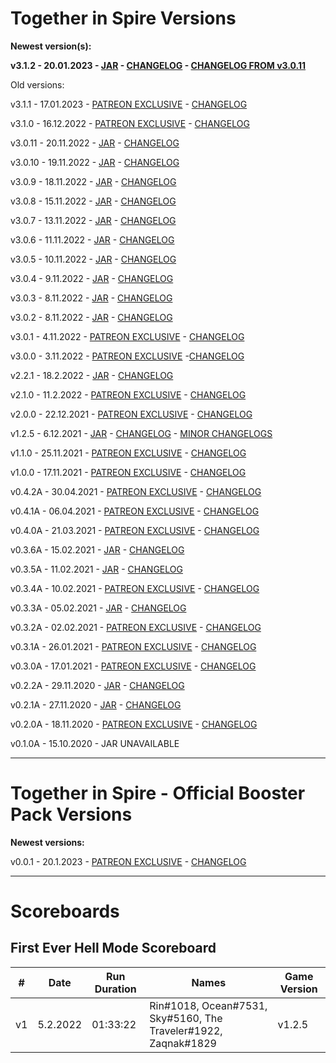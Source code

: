 # Together in Spire Versions

**Newest version(s):**

**v3.1.2 - 20.01.2023 - [JAR](https://drive.google.com/file/d/1qiepUaDMQTk6n_asXwrSUbWAN8KUFD0A/view?usp=share_link) - [CHANGELOG](https://pastebin.com/raw/CxY00zCF) - [CHANGELOG FROM v3.0.11](https://pastebin.com/raw/Qbn8piWu)**

Old versions: 

v3.1.1 - 17.01.2023 - [PATREON EXCLUSIVE](https://www.patreon.com/posts/76010262) - [CHANGELOG](https://pastebin.com/raw/ijxwf8Ms)

v3.1.0 - 16.12.2022 - [PATREON EXCLUSIVE](https://www.patreon.com/posts/76010262) - [CHANGELOG](https://pastebin.com/raw/ijxwf8Ms)

v3.0.11 - 20.11.2022 - [JAR](https://drive.google.com/file/d/1w6Vw0ajFeLfAD5fKewkdZGsevl7FL3x8/view?usp=share_link) - [CHANGELOG](https://pastebin.com/raw/2jgLb5Tr)

v3.0.10 - 19.11.2022 - [JAR](https://drive.google.com/file/d/1dx9JTa2URmhjKZ7z0EQI0m-cFoCyVWrg/view?usp=share_link) - [CHANGELOG](https://pastebin.com/raw/eh1vQd9r)

v3.0.9 - 18.11.2022 - [JAR](https://drive.google.com/file/d/18Y3oD8Rrvbm1gcP1C1oCBX_LFyE7glp7/view?usp=share_link) - [CHANGELOG](https://pastebin.com/raw/APZwJg1B)

v3.0.8 - 15.11.2022 - [JAR](https://drive.google.com/file/d/1HVVVb2Pw-WHnpfGRrkS8n9TwVJsZpW_w/view?usp=share_link) - [CHANGELOG](https://pastebin.com/raw/G5KgtyJr)

v3.0.7 - 13.11.2022 - [JAR](https://drive.google.com/file/d/1Xu6Ln0pP5a1NSJXLSzVp8x6IJP1K2j67/view?usp=share_link) - [CHANGELOG](https://pastebin.com/raw/vq2xUXuB)

v3.0.6 - 11.11.2022 - [JAR](https://drive.google.com/file/d/1uaZOlhK5NRTam6b3egEWvq6Tfge52ATV/view?usp=share_link) - [CHANGELOG](https://pastebin.com/raw/Tpk3Edx3)

v3.0.5 - 10.11.2022 - [JAR](https://drive.google.com/file/d/1uJ-jfT-79xBI1IS8KENBWCcP8K4qiObk/view?usp=share_link) - [CHANGELOG](https://pastebin.com/raw/6zx2c1Eg)

v3.0.4 - 9.11.2022 - [JAR](https://drive.google.com/file/d/1npX-Yk-LbzO_b0w4kBMWacooKEzidldN/view?usp=share_link) - [CHANGELOG](https://pastebin.com/raw/AS4bGE6F)

v3.0.3 - 8.11.2022 - [JAR](https://drive.google.com/file/d/1kdwdEf2ZNMFpljg2X7cHAn3b5IkBKFYI/view?usp=share_link) - [CHANGELOG](https://pastebin.com/raw/LftGpXGA)

v3.0.2 - 8.11.2022 - [JAR](https://drive.google.com/file/d/1SUyfx4ZuPMT8vU2NooJwQ6efehuuYT_8/view?usp=sharing) - [CHANGELOG](https://pastebin.com/raw/TJszy40L)

v3.0.1 - 4.11.2022 - [PATREON EXCLUSIVE](https://www.patreon.com/posts/75876043?pr=true) - [CHANGELOG](https://pastebin.com/raw/DZeXAgWP)

v3.0.0 - 3.11.2022 - [PATREON EXCLUSIVE](https://www.patreon.com/posts/75876043?pr=true) -[CHANGELOG](https://pastebin.com/raw/PD1HMhSB)

v2.2.1 - 18.2.2022 - [JAR](https://drive.google.com/file/d/1SUyfx4ZuPMT8vU2NooJwQ6efehuuYT_8/view?usp=sharing) - [CHANGELOG](https://pastebin.com/raw/38nxTM8j)

v2.1.0 - 11.2.2022 - [PATREON EXCLUSIVE](https://www.patreon.com/posts/62430452) - [CHANGELOG](https://pastebin.com/raw/RLfXfCyT)

v2.0.0 - 22.12.2021 - [PATREON EXCLUSIVE](https://www.patreon.com/posts/60199622) - [CHANGELOG](https://pastebin.com/raw/9giXQh8q)

v1.2.5 - 6.12.2021 - [JAR](https://drive.google.com/file/d/1SnevJ51Oech1i9ygdbZVni61NIYmBaT3/view?usp=sharing) - [CHANGELOG](https://pastebin.com/raw/2LaRmVYE) - [MINOR CHANGELOGS](https://pastebin.com/raw/VE6V6FBk)

v1.1.0 - 25.11.2021 - [PATREON EXCLUSIVE](https://www.patreon.com/posts/59144768) - [CHANGELOG](https://pastebin.com/raw/aaYHdzSL)

v1.0.0 - 17.11.2021 - [PATREON EXCLUSIVE](https://www.patreon.com/posts/58789104) - [CHANGELOG](https://pastebin.com/raw/xhTmksVA)

v0.4.2A - 30.04.2021 - [PATREON EXCLUSIVE](https://www.patreon.com/posts/50683144) - [CHANGELOG](https://pastebin.com/raw/YemzjZ1E)

v0.4.1A - 06.04.2021 - [PATREON EXCLUSIVE](https://www.patreon.com/posts/49696119) - [CHANGELOG](https://pastebin.com/raw/dRE6fJeJ)

v0.4.0A - 21.03.2021 - [PATREON EXCLUSIVE](https://www.patreon.com/posts/49033280) - [CHANGELOG](https://pastebin.com/raw/7LstYfKA)

v0.3.6A - 15.02.2021 - [JAR](https://www.dropbox.com/s/iwp7ifcrtyanafo/TogetherInSpire%20v0.3.6A.jar?dl=1) - [CHANGELOG](https://pastebin.com/raw/Rk9HMife)

v0.3.5A - 11.02.2021 - [JAR](https://www.dropbox.com/s/a97czdifesnseye/TogetherInSpire%20v0.3.5A.jar?dl=1) - [CHANGELOG](https://pastebin.com/raw/JJHTUDt8)

v0.3.4A - 10.02.2021 - [PATREON EXCLUSIVE](https://www.patreon.com/posts/47387881) - [CHANGELOG](https://pastebin.com/raw/kBKUQ8xh)

v0.3.3A - 05.02.2021 - [JAR](https://www.dropbox.com/s/37pxn1sahagjib5/TogetherInSpire%20v0.3.3A.jar?dl=1) - [CHANGELOG](https://pastebin.com/raw/z64rxUB3)

v0.3.2A - 02.02.2021 - [PATREON EXCLUSIVE](https://www.patreon.com/posts/47022604) - [CHANGELOG](https://pastebin.pl/view/raw/200ac3c0)

v0.3.1A - 26.01.2021 - [PATREON EXCLUSIVE](https://www.patreon.com/posts/46701837) - [CHANGELOG](https://pastebin.pl/view/raw/d4889bbc)

v0.3.0A - 17.01.2021 - [PATREON EXCLUSIVE](https://www.patreon.com/posts/46327483) - [CHANGELOG](https://pastebin.pl/view/raw/c5de1b1f)

v0.2.2A - 29.11.2020 - [JAR](https://www.dropbox.com/s/hsok7xq50t1drrn/TogetherInSpire%20v0.2.2A.jar?dl=1) - [CHANGELOG](https://pastebin.pl/view/raw/8065c25e)

v0.2.1A - 27.11.2020 - [JAR](https://www.dropbox.com/s/ovhep5tedyj5eil/TogetherInSpire%20v0.2.1A.jar?dl=1) - [CHANGELOG](https://pastebin.pl/view/raw/11bf37ac)

v0.2.0A - 18.11.2020 - [PATREON EXCLUSIVE](https://www.patreon.com/posts/together-in-v0-2-44048998) - [CHANGELOG](https://pastebin.pl/view/raw/db8c2833)

v0.1.0A - 15.10.2020 - JAR UNAVAILABLE

-----------

# Together in Spire - Official Booster Pack Versions

**Newest versions:**

v0.0.1 - 20.1.2023 - [PATREON EXCLUSIVE]() - [CHANGELOG](https://pastebin.com/raw/ujCstPZ2)

-----------

# Scoreboards

## First Ever Hell Mode Scoreboard


| # | Date  | Run Duration | Names | Game Version |
| ------------- | ------------- | ------------- | ------------- | ------------- |
| v1 | 5.2.2022 | 01:33:22 | Rin#1018, Ocean#7531, Sky#5160, The Traveler#1922, Zaqnak#1829  | v1.2.5 |

